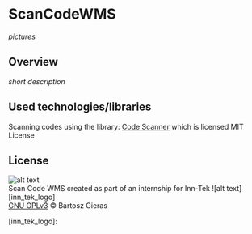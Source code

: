 # ScanCodeWMS

*pictures*

## Overview
*short description*

## Used technologies/libraries

Scanning codes using the library: [Code Scanner][code_scanner] which is licensed MIT License

## License

![alt text][gnu_gplv3_logo] \
Scan Code WMS created as part of an internship for Inn-Tek ![alt text][inn_tek_logo]\
[GNU GPLv3](../blob/main/LICENSE) © Bartosz Gieras

[code_scanner]: https://github.com/yuriy-budiyev/code-scanner
[gnu_gplv3_logo]: https://www.gnu.org/graphics/gplv3-127x51.png "GNU GPLv3"
[inn_tek_logo]: 
